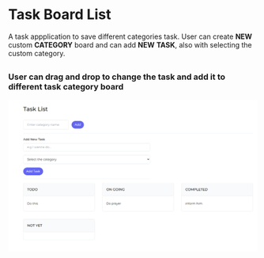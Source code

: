 # Task Board List
A task appplication to save different categories task. User can create **NEW** custom **CATEGORY** board and can add **NEW** **TASK**, also with selecting the custom category.
##
### User can drag and drop to change the task and add it to different task category board

![screenshot](https://github.com/iamajraj/task-board-drag-n-drop/blob/main/screenshot.png)

